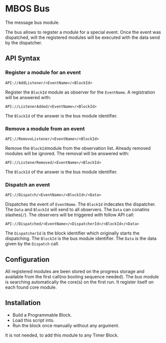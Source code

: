 # MBOS Bus
The message bus module.

The bus allows to register a module for a special event. Once the event was
dispatched, will the registered modules will be executed with the data send
by the dispatcher.

## API Syntax
### Register a module for an event

    API://AddListener/<EventName>/<BlockId>

Register the `BlockId` module as observer for the `EventName`.
A registration will be answered with:

    API://ListenerAdded/<EventName>/<BlockId>

The `BlockId` of the answer is the bus module identifier.

### Remove a module from an event

    API://RemoveListener/<EventName>/<BlockId>

Remove the `BlockId`module from the observation list. Already removed modules
will be ignored.
The removal will be answered with:

    API://ListenerRemoved/<EventName>/<BlockId>

The `BlockId` of the answer is the bus module identifier.

### Dispatch an event

    API://Dispatch/<EventName>/<BlockId>/<Data>
    
Dispatches the event of `EventName`. The `BlockId` indecates the dispatcher.
The `Data` and `BlockId` will send to all observers. The `Data` can conatins
slashes(`/`).
The observers will be triggered with follow API call:

    API://Dispatched/<EventName>/<DispatcherId>/<BlockId>/<Data>
    
The `DispatcherId` is the block identifier which originally starts the
dispatching. The `BlockId` is the bus module identifier. The `Data` is the
data given by the `Dispatch` call.

## Configuration
All registered modules are been stored on the progress storage and available
from the first call(no booting sequence needed).
The bus module is searching automatically the core(s) on the first run. It
register itself on each found core module.

## Installation
* Build a Programmable Block.
* Load this script into.
* Run the block once manually without any argument.

It is not needed, to add this module to any Timer Block.